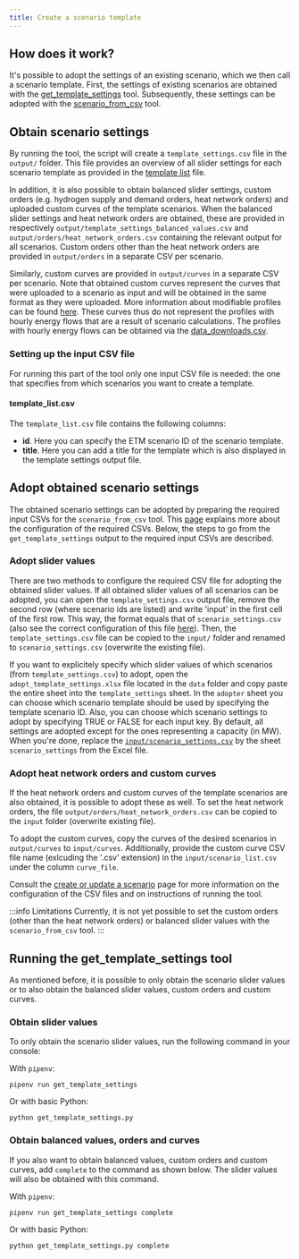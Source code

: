 ```yaml
---
title: Create a scenario template
---
```

## How does it work?
It's possible to adopt the settings of an existing scenario, which we then call a scenario template. First, the settings of existing scenarios are obtained with the [get_template_settings](#running-the-get_template_settings-tool) tool. Subsequently, these settings can be adopted with the [scenario_from_csv](creating-and-updating#scenariosettingscsv) tool. 

## Obtain scenario settings
By running the tool, the script will create a `template_settings.csv` file in the `output/` folder. This file provides an overview of all slider settings for each scenario template as provided in the [template list](#template_listcsv) file. 

In addition, it is also possible to obtain balanced slider settings, custom orders (e.g. hydrogen supply and demand orders, heat network orders) and uploaded custom curves of the template scenarios. When the balanced slider settings and heat network orders are obtained, these are provided in respectively `output/template_settings_balanced_values.csv` and `output/orders/heat_network_orders.csv` containing the relevant output for all scenarios. Custom orders other than the heat network orders are provided in `output/orders` in a separate CSV per scenario. 

Similarly, custom curves are provided in `output/curves` in a separate CSV per scenario. Note that obtained custom curves represent the curves that were uploaded to a scenario as input and will be obtained in the same format as they were uploaded. More information about modifiable profiles can be found [here](/main/profiles/#custom-profiles). These curves thus do not represent the profiles with hourly energy flows that are a result of scenario calculations. The profiles with hourly energy flows can be obtained via the [data_downloads.csv](retrieving-data#data_downloadscsv).

### Setting up the input CSV file
For running this part of the tool only one input CSV file is needed: the one that specifies from which
scenarios you want to create a template.

#### template_list.csv
The `template_list.csv` file contains the following columns:

 * **id**. Here you can specify the ETM scenario ID of the scenario template.
 * **title**. Here you can add a title for the template which is also displayed in the template settings output file.

## Adopt obtained scenario settings
The obtained scenario settings can be adopted by preparing the required input CSVs for the `scenario_from_csv` tool. This [page](creating-and-updating) explains more about the configuration of the required CSVs. Below, the steps to go from the `get_template_settings` output to the required input CSVs are described. 

### Adopt slider values
There are two methods to configure the required CSV file for adopting the obtained slider values. If all obtained slider values of all scenarios can be adopted, you can open the `template_settings.csv` output file, remove the second row (where scenario ids are listed) and write 'input' in the first cell of the first row. This way, the format equals that of `scenario_settings.csv` (also see the correct configuration of this file [here](creating-and-updating#scenario_settingscsv)). Then, the `template_settings.csv` file can be copied to the `input/` folder and renamed to `scenario_settings.csv` (overwrite the existing file). 

 If you want to explicitely specify which slider values of which scenarios (from `template_settings.csv`) to adopt, open the `adopt_template_settings.xlsx` file located in the `data` folder and copy paste the entire sheet into the `template_settings` sheet. In the `adopter` sheet you can choose which scenario template should be used by specifying the template scenario ID. Also, you can choose which scenario settings to adopt by specifying TRUE or FALSE for each input key. By default, all settings are adopted except for the ones representing a capacity (in MW). When you're done, replace the [`input/scenario_settings.csv`](creating-and-updating#scenariosettingscsv) by the sheet `scenario_settings` from the Excel file. 
 
### Adopt heat network orders and custom curves
If the heat network orders and custom curves of the template scenarios are also obtained, it is possible to adopt these as well. To set the heat network orders, the file `output/orders/heat_network_orders.csv` can be copied to the `input` folder (overwrite existing file). 

To adopt the custom curves, copy the curves of the desired scenarios in `output/curves` to `input/curves`. Additionally, provide the custom curve CSV file name (exlcuding the '.csv' extension) in the `input/scenario_list.csv` under the column `curve_file`. 

Consult the [create or update a scenario](creating-and-updating) page for more information on the configuration of the CSV files and on instructions of running the tool. 

:::info Limitations
Currently, it is not yet possible to set the custom orders (other than the heat network orders) or balanced slider values with the `scenario_from_csv` tool.
:::


## Running the get_template_settings tool
As mentioned before, it is possible to only obtain the scenario slider values or to also obtain the balanced slider values, custom orders and custom curves. 

### Obtain slider values
To only obtain the scenario slider values, run the following command in your console:

With `pipenv`:
```
pipenv run get_template_settings
```

Or with basic Python:
```
python get_template_settings.py
```

### Obtain balanced values, orders and curves
If you also want to obtain balanced values, custom orders and custom curves, add `complete` to the command as shown below. The slider values will also be obtained with this command. 

With `pipenv`:
```
pipenv run get_template_settings complete
```

Or with basic Python:
```
python get_template_settings.py complete
```
